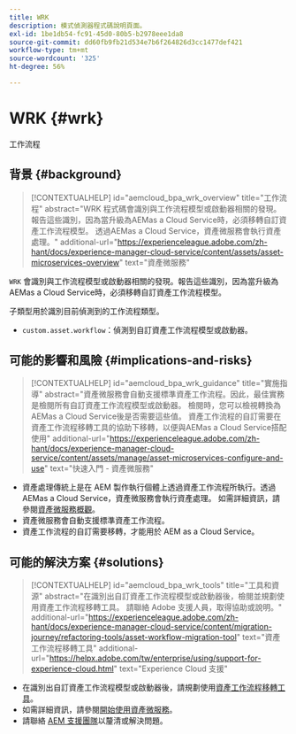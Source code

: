 ```yaml
---
title: WRK
description: 模式偵測器程式碼說明頁面。
exl-id: 1be1db54-fc91-45d0-80b5-b2978eee1da8
source-git-commit: dd60fb9fb21d534e7b6f264826d3cc1477def421
workflow-type: tm+mt
source-wordcount: '325'
ht-degree: 56%

---
```


# WRK {#wrk}

工作流程

## 背景 {#background}

>[!CONTEXTUALHELP]
>id="aemcloud_bpa_wrk_overview"
>title="工作流程"
>abstract="WRK 程式碼會識別與工作流程模型或啟動器相關的發現。報告這些識別，因為當升級為AEMas a Cloud Service時，必須移轉自訂資產工作流程模型。 透過AEMas a Cloud Service，資產微服務會執行資產處理。"
>additional-url="https://experienceleague.adobe.com/zh-hant/docs/experience-manager-cloud-service/content/assets/asset-microservices-overview" text="資產微服務"

`WRK` 會識別與工作流程模型或啟動器相關的發現。報告這些識別，因為當升級為AEMas a Cloud Service時，必須移轉自訂資產工作流程模型。

子類型用於識別目前偵測到的工作流程類型。

* `custom.asset.workflow`：偵測到自訂資產工作流程模型或啟動器。

## 可能的影響和風險 {#implications-and-risks}

>[!CONTEXTUALHELP]
>id="aemcloud_bpa_wrk_guidance"
>title="實施指導"
>abstract="資產微服務會自動支援標準資產工作流程。因此，最佳實務是檢閱所有自訂資產工作流程模型或啟動器。 檢閱時，您可以檢視轉換為AEMas a Cloud Service後是否需要這些值。 資產工作流程的自訂需要在資產工作流程移轉工具的協助下移轉，以便與AEMas a Cloud Service搭配使用"
>additional-url="https://experienceleague.adobe.com/zh-hant/docs/experience-manager-cloud-service/content/assets/manage/asset-microservices-configure-and-use" text="快速入門 - 資產微服務"

* 資產處理傳統上是在 AEM 製作執行個體上透過資產工作流程所執行。透過AEMas a Cloud Service，資產微服務會執行資產處理。 如需詳細資訊，請參閱[資產微服務概觀](https://experienceleague.adobe.com/zh-hant/docs/experience-manager-cloud-service/content/assets/asset-microservices-overview)。
* 資產微服務會自動支援標準資產工作流程。
* 資產工作流程的自訂需要移轉，才能用於 AEM as a Cloud Service。

## 可能的解決方案 {#solutions}

>[!CONTEXTUALHELP]
>id="aemcloud_bpa_wrk_tools"
>title="工具和資源"
>abstract="在識別出自訂資產工作流程模型或啟動器後，檢閱並規劃使用資產工作流程移轉工具。 請聯絡 Adobe 支援人員，取得協助或說明。"
>additional-url="https://experienceleague.adobe.com/zh-hant/docs/experience-manager-cloud-service/content/migration-journey/refactoring-tools/asset-workflow-migration-tool" text="資產工作流程移轉工具"
>additional-url="https://helpx.adobe.com/tw/enterprise/using/support-for-experience-cloud.html" text="Experience Cloud 支援"

* 在識別出自訂資產工作流程模型或啟動器後，請規劃使用[資產工作流程移轉工具](https://experienceleague.adobe.com/zh-hant/docs/experience-manager-cloud-service/content/migration-journey/refactoring-tools/asset-workflow-migration-tool)。
* 如需詳細資訊，請參閱[開始使用資產微服務](https://experienceleague.adobe.com/zh-hant/docs/experience-manager-cloud-service/content/assets/manage/asset-microservices-configure-and-use)。
* 請聯絡 [AEM 支援團隊](https://helpx.adobe.com/tw/enterprise/using/support-for-experience-cloud.html)以釐清或解決問題。

